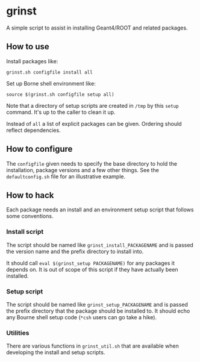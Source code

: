 grinst
======

A simple script to assist in installing Geant4/ROOT and related
packages.

How to use
----------

Install packages like:

```shell
grinst.sh configfile install all
```

Set up Borne shell environment like:

```shell
source $(grinst.sh configfile setup all)
```

Note that a directory of setup scripts are created in `/tmp` by this
`setup` command.  It's up to the caller to clean it up.

Instead of `all` a list of explicit packages can be given.  Ordering
should reflect dependencies.

How to configure
----------------

The `configfile` given needs to specify the base directory to hold the
installation, package versions and a few other things.  See the
`defaultconfig.sh` file for an illustrative example.

How to hack
-----------

Each package needs an install and an environment setup script that
follows some conventions.

### Install script

The script should be named like `grinst_install_PACKAGENAME` and is
passed the version name and the prefix directory to install into.  

It should call `eval $(grinst_setup PACKAGENAME)` for any packages it
depends on.  It is out of scope of this script if they have actually
been installed.

### Setup script

The script should be named like `grinst_setup_PACKAGENAME` and is passed
the prefix directory that the package should be installed to.  It
should echo any Bourne shell setup code (`*csh` users can go take a
hike).  

### Utilities

There are various functions in `grinst_util.sh` that are available
when developing the install and setup scripts.

